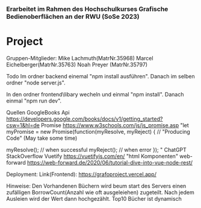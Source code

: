 ### Erarbeitet im Rahmen des Hochschulkurses Grafische Bedienoberflächen an der RWU (SoSe 2023)

# Project

Gruppen-Mitglieder:
Mike Lachmuth(MatrNr.35968)
Marcel Eichelberger(MatrNr.35763)
Noah Preyer (MatrNr.35797)


Todo
Im ordner backend einemal "npm install ausführen".
Danach im selben ordner "node server.js".

In den ordner frontend\libary wecheln und einmal "npm install".
Danach einmal "npm run dev".


Quellen
GoogleBooks Api https://developers.google.com/books/docs/v1/getting_started?csw=1&hl=de
Promise https://www.w3schools.com/js/js_promise.asp 
"let myPromise = new Promise(function(myResolve, myReject) {
// "Producing Code" (May take some time)

  myResolve(); // when successful
  myReject();  // when error
});
"
ChatGPT
StackOverflow
Vuetify https://vuetifyjs.com/en/
"html Komponenten" 
web-forward https://web-forward.de/2020/06/tutorial-dive-into-vue-node-rest/ 

Deployment: 
Link(Frontend): https://grafoproject.vercel.app/ 

Hinweise:
Den Vorhandenen Büchern wird beum start des Servers einen zufälligen BorrowCount(Anzahl wie oft ausgeleiehen) zugeteilt.
Nach jedem Ausleien wird der Wert dann hochgezählt.
Top10 Bücher ist dynamisch

